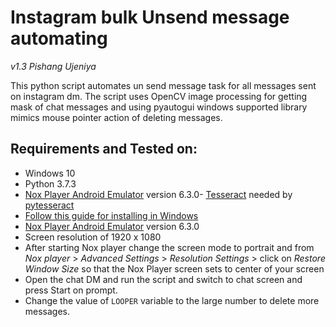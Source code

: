 # Instagram bulk Unsend message automating
*v1.3*
*Pishang Ujeniya*

This python script automates un send message task for all messages sent on instagram dm.
The script uses OpenCV image processing for getting mask of chat messages and using pyautogui windows supported library
mimics mouse pointer action of deleting messages.

## Requirements and Tested on:
- Windows 10
- Python 3.7.3
- [Nox Player Android Emulator](https://www.bignox.com/) version 6.3.0- [Tesseract](https://github.com/tesseract-ocr/tesseract/releases) needed by [pytesseract](https://github.com/madmaze/pytesseract)
- [Follow this guide for installing in Windows](https://github.com/UB-Mannheim/tesseract/wiki)
- [Nox Player Android Emulator](https://www.bignox.com/) version 6.3.0
- Screen resolution of 1920 x 1080
- After starting Nox player change the screen mode to portrait and
from *Nox player* > *Advanced Settings* > *Resolution Settings* > click on *Restore Window Size*
so that the Nox Player screen sets to center of your screen
- Open the chat DM and run the script and switch to chat screen and press Start on prompt.
- Change the value of `LOOPER` variable to the large number to delete more messages.